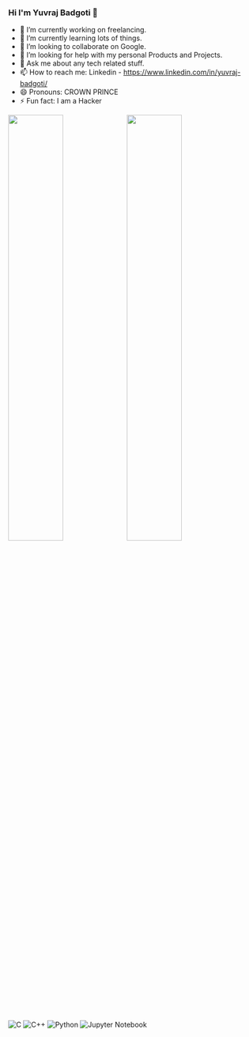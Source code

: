 ### Hi I'm Yuvraj Badgoti 👋

- 🔭 I’m currently working on freelancing.
- 🌱 I’m currently learning lots of things.
- 👯 I’m looking to collaborate on Google.
- 🤔 I’m looking for help with my personal Products and Projects.
- 💬 Ask me about any tech related stuff.
- 📫 How to reach me: Linkedin - https://www.linkedin.com/in/yuvraj-badgoti/
- 😄 Pronouns: CROWN PRINCE
- ⚡ Fun fact: I am a Hacker 

<img align="left" width="47%" src="https://github-readme-stats.vercel.app/api?username=CROWNPRINCE0&show_icons=true&theme=radical" />
<img align="left" width="47%" src="https://github-readme-stats.vercel.app/api/top-langs/?username=CROWNPRINCE0&layout=compact)](https://github.com/anuraghazra/github-readme-stats" />

![C](https://img.shields.io/badge/c-%2300599C.svg?style=for-the-badge&logo=c&logoColor=white)
![C++](https://img.shields.io/badge/c++-%2300599C.svg?style=for-the-badge&logo=c%2B%2B&logoColor=white)
![Python](https://img.shields.io/badge/python-3670A0?style=for-the-badge&logo=python&logoColor=ffdd54)
![Jupyter Notebook](https://img.shields.io/badge/jupyter-%23FA0F00.svg?style=for-the-badge&logo=jupyter&logoColor=white)
